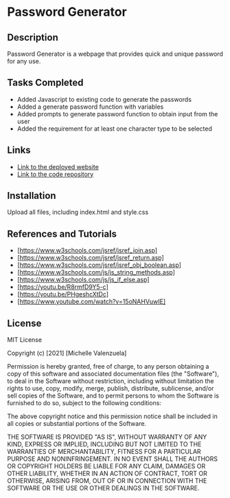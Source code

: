 # Password Generator

## Description
Password Generator is a webpage that provides quick and unique password for any use.


## Tasks Completed
* Added Javascript to existing code to generate the passwords
* Added a generate password function with variables
* Added prompts to generate password function to obtain input from the user
* Added the requirement for at least one character type to be selected

## Links
* [Link to the deployed website](https://michvalenz.github.io/Password-Generator/)
* [Link to the code repository](https://github.com/MichValenz/Password-Generator)

## Installation
Upload all files, including index.html and style.css

## References and Tutorials
- [https://www.w3schools.com/jsref/jsref_join.asp]
- [https://www.w3schools.com/jsref/jsref_return.asp]
- [https://www.w3schools.com/jsref/jsref_obj_boolean.asp]
- [https://www.w3schools.com/js/js_string_methods.asp]
- [https://www.w3schools.com/js/js_if_else.asp]
- [https://youtu.be/R8rmfD9Y5-c]
- [https://youtu.be/PHgeshcXtDc]
- [https://www.youtube.com/watch?v=15oNAHVuwIE]

## License
MIT License

Copyright (c) [2021] [Michelle Valenzuela]

Permission is hereby granted, free of charge, to any person obtaining a copy
of this software and associated documentation files (the "Software"), to deal
in the Software without restriction, including without limitation the rights
to use, copy, modify, merge, publish, distribute, sublicense, and/or sell
copies of the Software, and to permit persons to whom the Software is
furnished to do so, subject to the following conditions:

The above copyright notice and this permission notice shall be included in all
copies or substantial portions of the Software.

THE SOFTWARE IS PROVIDED "AS IS", WITHOUT WARRANTY OF ANY KIND, EXPRESS OR
IMPLIED, INCLUDING BUT NOT LIMITED TO THE WARRANTIES OF MERCHANTABILITY,
FITNESS FOR A PARTICULAR PURPOSE AND NONINFRINGEMENT. IN NO EVENT SHALL THE
AUTHORS OR COPYRIGHT HOLDERS BE LIABLE FOR ANY CLAIM, DAMAGES OR OTHER
LIABILITY, WHETHER IN AN ACTION OF CONTRACT, TORT OR OTHERWISE, ARISING FROM,
OUT OF OR IN CONNECTION WITH THE SOFTWARE OR THE USE OR OTHER DEALINGS IN THE
SOFTWARE.